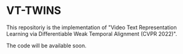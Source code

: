 # VT-TWINS

This repositoriy is the implementation of "Video Text Representation Learning via Differentiable Weak Temporal Alignment (CVPR 2022)".

The code will be available soon.

